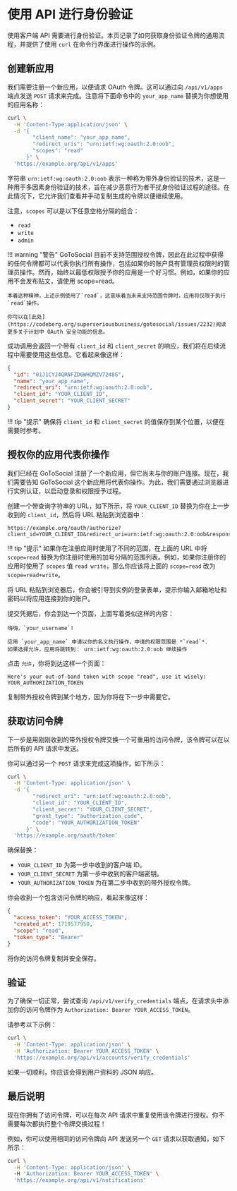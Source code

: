 # 使用 API 进行身份验证

使用客户端 API 需要进行身份验证。本页记录了如何获取身份验证令牌的通用流程，并提供了使用 `curl` 在命令行界面进行操作的示例。

## 创建新应用

我们需要注册一个新应用，以便请求 OAuth 令牌。这可以通过向 `/api/v1/apps` 端点发送 `POST` 请求来完成。注意将下面命令中的 `your_app_name` 替换为你想使用的应用名称：

```bash
curl \
  -H 'Content-Type:application/json' \
  -d '{
        "client_name": "your_app_name",
        "redirect_uris": "urn:ietf:wg:oauth:2.0:oob",
        "scopes": "read"
      }' \
  'https://example.org/api/v1/apps'
```

字符串 `urn:ietf:wg:oauth:2.0:oob` 表示一种称为带外身份验证的技术，这是一种用于多因素身份验证的技术，旨在减少恶意行为者干扰身份验证过程的途径。在此情况下，它允许我们查看并手动复制生成的令牌以便继续使用。

注意，`scopes` 可以是以下任意空格分隔的组合：

- `read`
- `write`
- `admin`

!!! warning "警告"
    GoToSocial 目前不支持范围授权令牌，因此在此过程中获得的任何令牌都可以代表你执行所有操作，包括如果你的账户具有管理员权限时的管理员操作。然而，始终以最低权限授予你的应用是一个好习惯。例如，如果你的应用不会发布贴文，请使用 scope=read。

    本着这种精神，上述示例使用了`read`，这意味着当未来支持范围令牌时，应用将仅限于执行`read`操作。

    你可以在[此处](https://codeberg.org/superseriousbusiness/gotosocial/issues/2232)阅读更多关于计划中 OAuth 安全功能的信息。

成功调用会返回一个带有 `client_id` 和 `client_secret` 的响应，我们将在后续流程中需要使用这些信息。它看起来像这样：

```json
{
  "id": "01J1CYJ4QRNFZD6WHQMZV7248G",
  "name": "your_app_name",
  "redirect_uri": "urn:ietf:wg:oauth:2.0:oob",
  "client_id": "YOUR_CLIENT_ID",
  "client_secret": "YOUR_CLIENT_SECRET"
}
```

!!! tip "提示"
    确保将 `client_id` 和 `client_secret` 的值保存到某个位置，以便在需要时参考。

## 授权你的应用代表你操作

我们已经在 GoToSocial 注册了一个新应用，但它尚未与你的账户连接。现在，我们需要告知 GoToSocial 这个新应用将代表你操作。为此，我们需要通过浏览器进行实例认证，以启动登录和权限授予过程。

创建一个带查询字符串的 URL，如下所示，将 `YOUR_CLIENT_ID` 替换为你在上一步收到的 `client_id`，然后将 URL 粘贴到浏览器中：

```text
https://example.org/oauth/authorize?client_id=YOUR_CLIENT_ID&redirect_uri=urn:ietf:wg:oauth:2.0:oob&response_type=code&scope=read
```

!!! tip "提示"
    如果你在注册应用时使用了不同的范围，在上面的 URL 中将 `scope=read` 替换为你注册时使用的加号分隔的范围列表。例如，如果你注册你的应用时使用了 `scopes` 值 `read write`，那么你应该将上面的 `scope=read` 改为 `scope=read+write`。

将 URL 粘贴到浏览器后，你会被引导到实例的登录表单，提示你输入邮箱地址和密码以将应用连接到你的账户。

提交凭据后，你会到达一个页面，上面写着类似这样的内容：

```
嗨嗨，`your_username`!

应用 `your_app_name` 申请以你的名义执行操作，申请的权限范围是 *`read`*.
如果选择允许，应用将跳转到： urn:ietf:wg:oauth:2.0:oob 继续操作
```

点击 `允许`，你将到达这样一个页面：

```text
Here's your out-of-band token with scope "read", use it wisely:
YOUR_AUTHORIZATION_TOKEN
```

复制带外授权令牌到某个地方，因为你将在下一步中需要它。

## 获取访问令牌

下一步是用刚刚收到的带外授权令牌交换一个可重用的访问令牌，该令牌可以在以后所有的 API 请求中发送。

你可以通过另一个 `POST` 请求来完成这项操作，如下所示：

```bash
curl \
  -H 'Content-Type: application/json' \
  -d '{
        "redirect_uri": "urn:ietf:wg:oauth:2.0:oob",
        "client_id": "YOUR_CLIENT_ID",
        "client_secret": "YOUR_CLIENT_SECRET",
        "grant_type": "authorization_code",
        "code": "YOUR_AUTHORIZATION_TOKEN"
      }' \
  'https://example.org/oauth/token'
```

确保替换：

- `YOUR_CLIENT_ID` 为第一步中收到的客户端 ID。
- `YOUR_CLIENT_SECRET` 为第一步中收到的客户端密钥。
- `YOUR_AUTHORIZATION_TOKEN` 为在第二步中收到的带外授权令牌。

你会收到一个包含访问令牌的响应，看起来像这样：

```json
{
  "access_token": "YOUR_ACCESS_TOKEN",
  "created_at": 1719577950,
  "scope": "read",
  "token_type": "Bearer"
}
```

将你的访问令牌复制并安全保存。

## 验证

为了确保一切正常，尝试查询 `/api/v1/verify_credentials` 端点，在请求头中添加你的访问令牌作为 `Authorization: Bearer YOUR_ACCESS_TOKEN`。

请参考以下示例：

```bash
curl \
  -H 'Content-Type: application/json' \
  -H 'Authorization: Bearer YOUR_ACCESS_TOKEN' \
  'https://example.org/api/v1/accounts/verify_credentials'
```

如果一切顺利，你应该会得到用户资料的 JSON 响应。

## 最后说明

现在你拥有了访问令牌，可以在每次 API 请求中重复使用该令牌进行授权。你不需要每次都执行整个令牌交换过程！

例如，你可以使用相同的访问令牌向 API 发送另一个 `GET` 请求以获取通知，如下所示：

```bash
curl \
  -H 'Content-Type: application/json' \ 
  -H 'Authorization: Bearer YOUR_ACCESS_TOKEN' \
  'https://example.org/api/v1/notifications'
```
